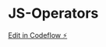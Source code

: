 # JS-Operators

[Edit in Codeflow ⚡️](https://stackblitz.com/~/github.com/parulchauhann/JS-Operators)